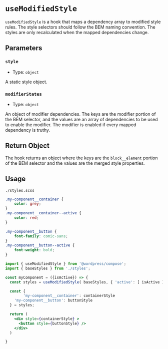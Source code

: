 # `useModifiedStyle`

`useModifiedStyle` is a hook that maps a dependency array to modified style rules. The style selectors
should follow the BEM naming convention. The styles are only recalculated when the mapped dependencies change.

## Parameters

### `style`

-   Type: `object`

A static style object.

### `modifierStates`

-   Type: `object`

An object of modifier dependencies. The keys are the modifier portion of the BEM selector, and the
values are an array of dependencies to be used to enable the modifier. The modifier is enabled if every mapped dependency is truthy.

## Return Object

The hook returns an object where the keys are the `block__element` portion of the BEM selector and the values are the merged style properties.

## Usage

`./styles.scss`

```css
.my-component__container {
	color: grey;
}
.my-component__container--active {
	color: red;
}

.my-component__button {
	font-family: comic-sans;
}
.my-component__button--active {
	font-weight: bold;
}
```

```jsx
import { useModifiedStyle } from '@wordpress/compose';
import { baseStyles } from './styles';

const myComponent = ({isActive}) => {
  const styles = useModifiedStyle( baseStyles, { 'active': [ isActive ] });

  const {
		'my-component__container': containerStyle
    'my-component__button': buttonStyle
  } = styles;

  return (
    <div style={containerStyle} >
      <button style={buttonStyle} />
    </div>
  )

}
```
